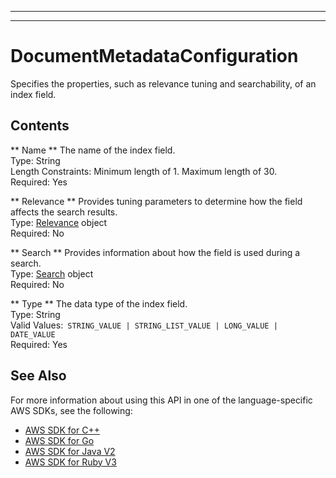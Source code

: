 --------

--------

# DocumentMetadataConfiguration<a name="API_DocumentMetadataConfiguration"></a>

Specifies the properties, such as relevance tuning and searchability, of an index field\.

## Contents<a name="API_DocumentMetadataConfiguration_Contents"></a>

 ** Name **   <a name="Kendra-Type-DocumentMetadataConfiguration-Name"></a>
The name of the index field\.  
Type: String  
Length Constraints: Minimum length of 1\. Maximum length of 30\.  
Required: Yes

 ** Relevance **   <a name="Kendra-Type-DocumentMetadataConfiguration-Relevance"></a>
Provides tuning parameters to determine how the field affects the search results\.  
Type: [Relevance](API_Relevance.md) object  
Required: No

 ** Search **   <a name="Kendra-Type-DocumentMetadataConfiguration-Search"></a>
Provides information about how the field is used during a search\.  
Type: [Search](API_Search.md) object  
Required: No

 ** Type **   <a name="Kendra-Type-DocumentMetadataConfiguration-Type"></a>
The data type of the index field\.   
Type: String  
Valid Values:` STRING_VALUE | STRING_LIST_VALUE | LONG_VALUE | DATE_VALUE`   
Required: Yes

## See Also<a name="API_DocumentMetadataConfiguration_SeeAlso"></a>

For more information about using this API in one of the language\-specific AWS SDKs, see the following:
+  [AWS SDK for C\+\+](https://docs.aws.amazon.com/goto/SdkForCpp/kendra-2019-02-03/DocumentMetadataConfiguration) 
+  [AWS SDK for Go](https://docs.aws.amazon.com/goto/SdkForGoV1/kendra-2019-02-03/DocumentMetadataConfiguration) 
+  [AWS SDK for Java V2](https://docs.aws.amazon.com/goto/SdkForJavaV2/kendra-2019-02-03/DocumentMetadataConfiguration) 
+  [AWS SDK for Ruby V3](https://docs.aws.amazon.com/goto/SdkForRubyV3/kendra-2019-02-03/DocumentMetadataConfiguration) 